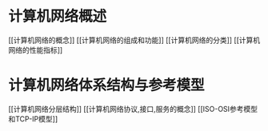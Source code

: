 # 计算机网络概述
[[计算机网络的概念]]
[[计算机网络的组成和功能]]
[[计算机网络的分类]]
[[计算机网络的性能指标]]

# 计算机网络体系结构与参考模型

[[计算机网络分层结构]]
[[计算机网络协议,接口,服务的概念]]
[[ISO-OSI参考模型和TCP-IP模型]]


